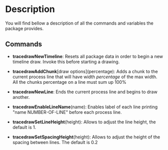 # Description

You will find bellow a description of all the commands and variables the package provides.

## Commands

- **tracedrawNewTimeline**:
Resets all package data in order to begin a new timeline draw. Invoke this before starting a drawing.

- **tracedrawAddChunk**\[draw options\](percentage):
Adds a chunk to the current process line that will have width *percentage* of the max width. All the chunks percentage on a line must sum up 100%

- **tracedrawNewLine**:
Ends the current process line and begins to draw another.

- **tracedrawEnableLineName**(name):
Enables label of each line printing "name NUMBER-OF-LINE" before each process line.

- **tracedrawSetLineHeight**(height):
Allows to adjust the line height, the default is 1.

- **tracedrawSetSpacingHeight**(height):
Allows to adjust the height of the spacing between lines. The default is 0.2
